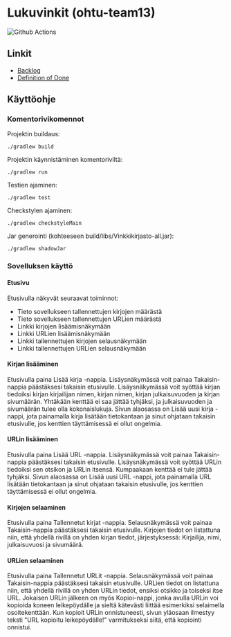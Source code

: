 # Lukuvinkit (ohtu-team13)

![Github Actions](https://github.com/gitblast/ohtu-team13/workflows/Java%20CI%20with%20Gradle/badge.svg)

## Linkit

- [Backlog](https://github.com/gitblast/ohtu-team13/projects/1)
- [Definition of Done](docs/DOD.md)

## Käyttöohje


### Komentorivikomennot 

Projektin buildaus:

`./gradlew build`

Projektin käynnistäminen komentoriviltä:

`./gradlew run`

Testien ajaminen:

`./gradlew test`

Checkstylen ajaminen:

`./gradlew checkstyleMain`

Jar generointi (kohteeseen build/libs/Vinkkikirjasto-all.jar):

`./gradlew shadowJar`

### Sovelluksen käyttö

#### Etusivu

Etusivulla näkyvät seuraavat toiminnot:
- Tieto sovellukseen tallennettujen kirjojen määrästä
- Tieto sovellukseen tallennettujen URLien määrästä
- Linkki kirjojen lisäämisnäkymään
- Linkki URLien lisäämisnäkymään
- Linkki tallennettujen kirjojen selausnäkymään
- Linkki tallennettujen URLien selausnäkymään

#### Kirjan lisääminen

Etusivulla paina Lisää kirja -nappia. Lisäysnäkymässä voit painaa Takaisin-nappia päästäksesi takaisin etusivulle.
Lisäysnäkymässä voit syöttää kirjan tiedoiksi kirjan kirjailijan nimen, kirjan nimen, kirjan julkaisuvuoden ja kirjan sivumäärän. Yhtäkään kenttää ei saa jättää tyhjäksi, ja julkaisuvuoden ja sivumäärän tulee olla kokonaislukuja. Sivun alaosassa on Lisää uusi kirja -nappi, jota painamalla kirja lisätään tietokantaan ja sinut ohjataan takaisin etusivulle, jos kenttien täyttämisessä ei ollut ongelmia.

#### URLin lisääminen

Etusivulla paina Lisää URL -nappia. Lisäysnäkymässä voit painaa Takaisin-nappia päästäksesi takaisin etusivulle.
Lisäysnäkymässä voit syöttää URLin tiedoiksi sen otsikon ja URLin itsensä. Kumpaakaan kenttää ei tule jättää tyhjäksi. Sivun alaosassa on Lisää uusi URL -nappi, jota painamalla URL lisätään tietokantaan ja sinut ohjataan takaisin etusivulle, jos kenttien täyttämisessä ei ollut ongelmia.

#### Kirjojen selaaminen

Etusivulla paina Tallennetut kirjat -nappia. Selausnäkymässä voit painaa Takaisin-nappia päästäksesi takaisin etusivulle.
Kirjojen tiedot on listattuna niin, että yhdellä rivillä on yhden kirjan tiedot, järjestyksessä: Kirjailija, nimi, julkaisuvuosi ja sivumäärä.

#### URLien selaaminen

Etusivulla paina Tallennetut URLit -nappia. Selausnäkymässä voit painaa Takaisin-nappia päästäksesi takaisin etusivulle.
URLien tiedot on listattuna niin, että yhdellä rivillä on yhden URLin tiedot, ensiksi otsikko ja toiseksi itse URL. Jokaisen URLin jälkeen on myös Kopioi-nappi, jonka avulla URLin voi kopioida koneen leikepöydälle ja sieltä kätevästi liittää esimerkiksi selaimella osoitekenttään. Kun kopioit URLin onnistuneesti, sivun yläosaan ilmestyy teksti "URL kopioitu leikepöydälle!" varmitukseksi siitä, että kopiointi onnistui.
